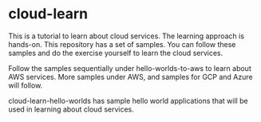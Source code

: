 ﻿# cloud-learn

This is a tutorial to learn about cloud services.  The learning approach is hands-on.  This repository has a set of samples.  You can follow these samples and do the exercise yourself to learn the cloud services.

Follow the samples sequentially under hello-worlds-to-aws to learn about AWS services.  More samples under AWS, and samples for GCP and Azure will follow.

cloud-learn-hello-worlds has sample hello world applications that will be used in learning about cloud services.
